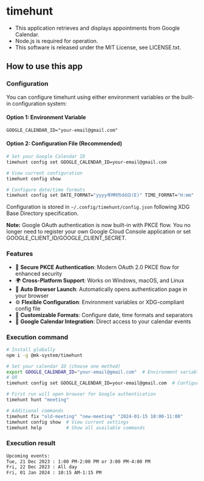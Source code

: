 # timehunt

- This application retrieves and displays appointments from Google Calendar.
- Node.js is required for operation.
- This software is released under the MIT License, see LICENSE.txt.


## How to use this app

### Configuration

You can configure timehunt using either environment variables or the built-in configuration system:

#### Option 1: Environment Variable
```.env
GOOGLE_CALENDAR_ID="your-email@gmail.com"
```

#### Option 2: Configuration File (Recommended)
```bash
# Set your Google Calendar ID
timehunt config set GOOGLE_CALENDAR_ID=your-email@gmail.com

# View current configuration
timehunt config show

# Configure date/time formats
timehunt config set DATE_FORMAT="yyyy年MM月dd日(E)" TIME_FORMAT="H:mm"
```

Configuration is stored in `~/.config/timehunt/config.json` following XDG Base Directory specification.

**Note:** Google OAuth authentication is now built-in with PKCE flow. You no longer need to register your own Google Cloud Console application or set GOOGLE_CLIENT_ID/GOOGLE_CLIENT_SECRET.

### Features
- 🔐 **Secure PKCE Authentication**: Modern OAuth 2.0 PKCE flow for enhanced security
- 🌍 **Cross-Platform Support**: Works on Windows, macOS, and Linux
- 🚀 **Auto Browser Launch**: Automatically opens authentication page in your browser
- ⚙️ **Flexible Configuration**: Environment variables or XDG-compliant config file
- 🎨 **Customizable Formats**: Configure date, time formats and separators
- 📅 **Google Calendar Integration**: Direct access to your calendar events

### Execution command

```bash
# Install globally
npm i -g @mk-system/timehunt

# Set your calendar ID (choose one method)
export GOOGLE_CALENDAR_ID="your-email@gmail.com"  # Environment variable
# OR
timehunt config set GOOGLE_CALENDAR_ID=your-email@gmail.com  # Configuration file

# First run will open browser for Google authentication
timehunt hunt "meeting"

# Additional commands
timehunt fix "old-meeting" "new-meeting" "2024-01-15 10:00-11:00"
timehunt config show  # View current settings
timehunt help         # Show all available commands
```

### Execution result

```bash
Upcoming events:
Tue, 21 Dec 2023 : 1:00 PM-2:00 PM or 3:00 PM-4:00 PM
Fri, 22 Dec 2023 : All day
Fri, 01 Jan 2024 : 10:15 AM-1:15 PM
```